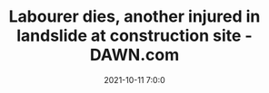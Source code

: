 ---
"title": "Labourer dies, another injured in landslide at construction site - DAWN.com"
"date": "2021-10-11 7:0:0"
"feed_name": "GOOGLENEWSCONSTRUCTION"
"feed_website": "https://news.google.com/search?q=construction%2Bincident&hl=en-US&gl=US&ceid=US:en"
"feed_rss": "https://news.google.com/rss/search?q=construction%2Bincident&hl=en-US&gl=US&ceid=US:en"
"link": "https://www.dawn.com/news/1651243"
"source": "{'href': 'https://www.dawn.com', 'title': 'DAWN.com'}"
"file": "_posts/2021-1-1-f41e3c2f657fb72e2038d6ea25f68429a4dfa55a.md"
"accident": "1"
"drilling": "1"
"dead": "1"
"injured": "0"
"arrested": "0"
"place": "unknown place"
"where": "construction site"
"causes": "landslide"
"place_uri": "unknown place"
---